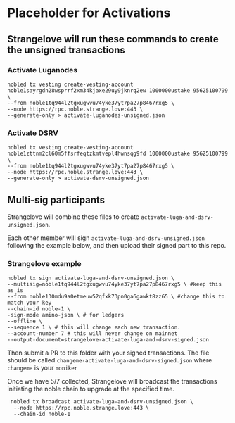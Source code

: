 # Placeholder for Activations


## Strangelove will run these commands to create the unsigned transactions
### Activate Luganodes
```
nobled tx vesting create-vesting-account noble1sayrgdn28wsprrf2xm34kjaxe29uy9jknrq2ew 1000000ustake 95625100799 \
--from noble1tq944l2tgxugwvu74yke37yt7pa27p8467rxg5 \
--node https://rpc.noble.strange.love:443 \
--generate-only > activate-luganodes-unsigned.json
```

### Activate DSRV

```
nobled tx vesting create-vesting-account noble1zttnm2cl60m5ffsrfeqtzkmtvepl4hwnsqg9fd 1000000ustake 95625100799 \
--from noble1tq944l2tgxugwvu74yke37yt7pa27p8467rxg5 \
--node https://rpc.noble.strange.love:443 \
--generate-only > activate-dsrv-unsigned.json
```

## Multi-sig participants
Strangelove will combine these files to create `activate-luga-and-dsrv-unsigned.json`.

Each other member will sign `activate-luga-and-dsrv-unsigned.json` following the example below, and then upload their signed part to this repo.

### Strangelove example
```
nobled tx sign activate-luga-and-dsrv-unsigned.json \
--multisig=noble1tq944l2tgxugwvu74yke37yt7pa27p8467rxg5 \ #keep this as is
--from noble130mdu9a0etmeuw52qfxk73pn0ga6gawkt8zz65 \ #change this to match your key
--chain-id noble-1 \
-sign-mode amino-json \ # for ledgers
--offline \
--sequence 1 \ # this will change each new transaction.
--account-number 7 # this will never change on mainnet
--output-document=strangelove-activate-luga-and-dsrv-signed.json
```

Then submit a PR to this folder with your signed transactions. The file should be called `changeme-activate-luga-and-dsrv-signed.json` where `changeme` is your `moniker`

Once we have 5/7 collected, Strangelove will broadcast the transactions initiating the noble chain to upgrade at the specified time.

```
 nobled tx broadcast activate-luga-and-dsrv-unsigned.json \
  --node https://rpc.noble.strange.love:443 \
  --chain-id noble-1
  ```
